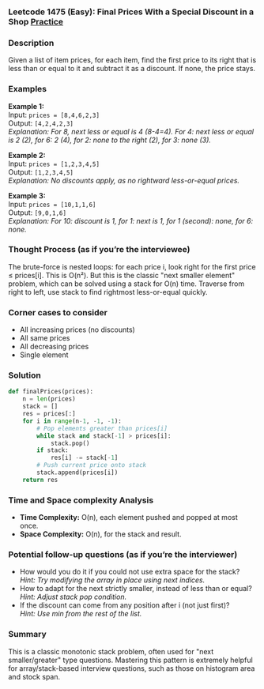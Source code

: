 ### Leetcode 1475 (Easy): Final Prices With a Special Discount in a Shop [Practice](https://leetcode.com/problems/final-prices-with-a-special-discount-in-a-shop)

### Description  
Given a list of item prices, for each item, find the first price to its right that is less than or equal to it and subtract it as a discount. If none, the price stays.

### Examples  
**Example 1:**  
Input: `prices = [8,4,6,2,3]`  
Output: `[4,2,4,2,3]`  
*Explanation: For 8, next less or equal is 4 (8-4=4). For 4: next less or equal is 2 (2), for 6: 2 (4), for 2: none to the right (2), for 3: none (3).*

**Example 2:**  
Input: `prices = [1,2,3,4,5]`  
Output: `[1,2,3,4,5]`  
*Explanation: No discounts apply, as no rightward less-or-equal prices.*

**Example 3:**  
Input: `prices = [10,1,1,6]`  
Output: `[9,0,1,6]`  
*Explanation: For 10: discount is 1, for 1: next is 1, for 1 (second): none, for 6: none.*

### Thought Process (as if you’re the interviewee)  
The brute-force is nested loops: for each price i, look right for the first price ≤ prices[i]. This is O(n²). But this is the classic "next smaller element" problem, which can be solved using a stack for O(n) time. Traverse from right to left, use stack to find rightmost less-or-equal quickly.

### Corner cases to consider  
- All increasing prices (no discounts)
- All same prices
- All decreasing prices
- Single element

### Solution

```python
def finalPrices(prices):
    n = len(prices)
    stack = []
    res = prices[:]
    for i in range(n-1, -1, -1):
        # Pop elements greater than prices[i]
        while stack and stack[-1] > prices[i]:
            stack.pop()
        if stack:
            res[i] -= stack[-1]
        # Push current price onto stack
        stack.append(prices[i])
    return res
```

### Time and Space complexity Analysis  
- **Time Complexity:** O(n), each element pushed and popped at most once.
- **Space Complexity:** O(n), for the stack and result.

### Potential follow-up questions (as if you’re the interviewer)  
- How would you do it if you could not use extra space for the stack?  
  *Hint: Try modifying the array in place using next indices.*
- How to adapt for the next strictly smaller, instead of less than or equal?  
  *Hint: Adjust stack pop condition.*
- If the discount can come from any position after i (not just first)?  
  *Hint: Use min from the rest of the list.*

### Summary
This is a classic monotonic stack problem, often used for "next smaller/greater" type questions. Mastering this pattern is extremely helpful for array/stack-based interview questions, such as those on histogram area and stock span.
